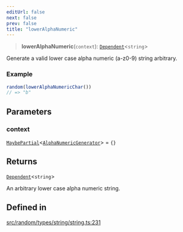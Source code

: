 ```yaml
---
editUrl: false
next: false
prev: false
title: "lowerAlphaNumeric"
---
```


> **lowerAlphaNumeric**(`context`): [`Dependent`](/api/interfaces/dependent/)\<`string`\>

Generate a valid lower case alpha numeric (a-z0-9) string arbitrary.

### Example
```ts
random(lowerAlphaNumericChar())
// => "b"
```

## Parameters

### context

[`MaybePartial`](/api/type-aliases/maybepartial/)\<[`AlphaNumericGenerator`](/api/interfaces/alphanumericgenerator/)\> = `{}`

## Returns

[`Dependent`](/api/interfaces/dependent/)\<`string`\>

An arbitrary lower case alpha numeric string.

## Defined in

[src/random/types/string/string.ts:231](https://github.com/skyleague/axioms/blob/75fb1c5c977f1940e84e5cdcef2be336d1fd81da/src/random/types/string/string.ts#L231)
